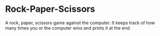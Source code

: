 # Rock-Paper-Scissors
A rock, paper, scissors game against the computer. It keeps track of how many times you or the computer wins and prints it at the end.

